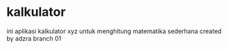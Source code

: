 # kalkulator
ini aplikasi kalkulator xyz untuk menghitung matematika sederhana
created by adzra branch 01